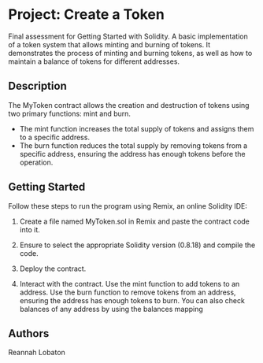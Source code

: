# Project: Create a Token
Final assessment for Getting Started with Solidity. A basic implementation of a token system that allows minting and burning of tokens.  It demonstrates the process of minting and burning tokens, as well as how to maintain a balance of tokens for different addresses. 


## Description

The MyToken contract allows the creation and destruction of tokens using two primary functions: mint and burn.
- The mint function increases the total supply of tokens and assigns them to a specific address.
- The burn function reduces the total supply by removing tokens from a specific address, ensuring the address has enough tokens before the operation.

## Getting Started

Follow these steps to run the program using Remix, an online Solidity IDE:

1. Create a file named MyToken.sol in Remix and paste the contract code into it.

2. Ensure to select the appropriate Solidity version (0.8.18) and compile the code.

3. Deploy the contract.
   
4. Interact with the contract. Use the mint function to add tokens to an address. Use the burn function to remove tokens from an address, ensuring the address has enough tokens to burn. 
    You can also check balances of any address by using the balances mapping

## Authors

Reannah Lobaton




